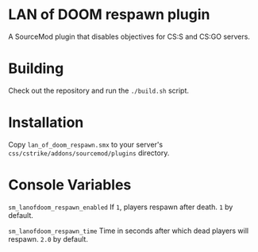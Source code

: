 # LAN of DOOM respawn plugin
A SourceMod plugin that disables objectives for CS:S and CS:GO servers.

# Building
Check out the repository and run the ``./build.sh`` script.

# Installation
Copy ``lan_of_doom_respawn.smx`` to your server's
``css/cstrike/addons/sourcemod/plugins`` directory.

# Console Variables

``sm_lanofdoom_respawn_enabled`` If ``1``, players respawn after death. ``1`` by
default.

``sm_lanofdoom_respawn_time`` Time in seconds after which dead players will
respawn. ``2.0`` by default.